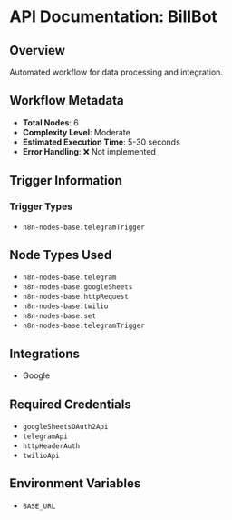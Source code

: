# API Documentation: BillBot

## Overview
Automated workflow for data processing and integration.

## Workflow Metadata
- **Total Nodes**: 6
- **Complexity Level**: Moderate
- **Estimated Execution Time**: 5-30 seconds
- **Error Handling**: ❌ Not implemented

## Trigger Information
### Trigger Types
- `n8n-nodes-base.telegramTrigger`

## Node Types Used
- `n8n-nodes-base.telegram`
- `n8n-nodes-base.googleSheets`
- `n8n-nodes-base.httpRequest`
- `n8n-nodes-base.twilio`
- `n8n-nodes-base.set`
- `n8n-nodes-base.telegramTrigger`

## Integrations
- Google

## Required Credentials
- `googleSheetsOAuth2Api`
- `telegramApi`
- `httpHeaderAuth`
- `twilioApi`

## Environment Variables
- `BASE_URL`
